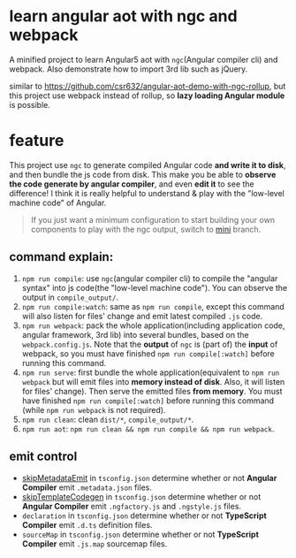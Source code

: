 # learn angular aot with ngc and webpack
A minified project to learn Angular5 aot with `ngc`(Angular compiler cli) and webpack. Also demonstrate how to import 3rd lib such as jQuery.

similar to https://github.com/csr632/angular-aot-demo-with-ngc-rollup, but this project use webpack instead of rollup, so **lazy loading Angular module** is possible.

# feature
This project use `ngc` to generate compiled Angular code **and write it to disk**, and then bundle the js code from disk. This make you be able to **observe the code generate by angular compiler**, and even **edit it** to see the difference! I think it is really helpful to understand & play with the "low-level machine code" of Angular.
> If you just want a minimum configuration to start building your own components to play with the ngc output, switch to [mini](https://github.com/csr632/angular-aot-demo-with-ngc-webpack/tree/mini) branch.

## command explain:
1. `npm run compile`: use `ngc`(angular compiler cli) to compile the "angular syntax" into js code(the "low-level machine code"). You can observe the output in `compile_output/`.
2. `npm run compile:watch`: same as `npm run compile`, except this command will also listen for files' change and emit latest compiled `.js` code.
3. `npm run webpack`: pack the whole application(including application code, angular framework, 3rd lib) into several bundles, based on the `webpack.config.js`. Note that the **output** of `ngc` is (part of) the **input** of webpack, so you must have finished `npm run compile[:watch]` before running this command.
4. `npm run serve`: first bundle the whole application(equivalent to `npm run webpack` but will emit files into **memory instead of disk**. Also, it will listen for files' change). Then serve the emitted files **from memory**. You must have finished `npm run compile[:watch]` before running this command (while `npm run webpack` is not required).
5. `npm run clean`: clean `dist/*`, `compile_output/*`.
6. `npm run aot`: `npm run clean && npm run compile && npm run webpack`.

## emit control
* [skipMetadataEmit](https://angular.io/guide/aot-compiler#skipmetadataemit) in `tsconfig.json` determine whether or not **Angular Compiler** emit `.metadata.json` files.
* [skipTemplateCodegen](https://angular.io/guide/aot-compiler#skiptemplatecodegen) in `tsconfig.json` determine whether or not **Angular Compiler** emit `.ngfactory.js` and `.ngstyle.js` files.
* `declaration` in `tsconfig.json` determine whether or not **TypeScript Compiler** emit `.d.ts` definition files.
* `sourceMap` in `tsconfig.json` determine whether or not **TypeScript Compiler** emit `.js.map` sourcemap files.
